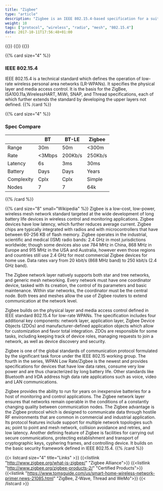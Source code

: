 ```yaml
---
title: "Zigbee"
type: "article"
description: "Zigbee is an IEEE 802.15.4-based specification for a suite of high-level communication protocols used to create personal area networks with small, low-power digital radios, such as for home automation, medical device data collection, and other low-power low-bandwidth needs, designed for small scale projects which need wireless connection."
weight: 10
tags: ["protocol", "wireless", "radio", "mesh", "802.15.4"]
date: 2017-10-11T17:56:48+01:00
---
```


{{<card size="4" small="Wikipedia" style="info">}}
{{<description>}}
{{</card>}}

{{% card size="4" %}}
### IEEE 802.15.4
IEEE 802.15.4 is a technical standard which defines the operation of low-rate wireless personal area networks (LR-WPANs). It specifies the physical layer and media access control. It is the basis for the ZigBee, ISA100.11a,WirelessHART, MiWi, SNAP, and Thread specifications, each of which further extends the standard by developing the upper layers not defined.
{{% /card %}}

{{% card size="4" %}}
### Spec Compare
|    | BT           | BT-LE      | Zigbee     |
|---        |---            |---        |---        |
| Range     | 30m           | 50m       | <300m     |
| Rate      | <3Mbps       | 200Kb/s   | 250Kb/s     |
| Latency   | 6s            | 3ms       | 30ms        |
| Battery   | Days          | Days      | Years       |
| Complexity| Cplx          | Cplx      | Simple      |
| Nodes     | 7             | 7         | 64k         |
{{% /card %}}

{{% card size="8" small="Wikipedia" %}}
Zigbee is a low-cost, low-power, wireless mesh network standard targeted at the wide development of long battery life devices in wireless control and monitoring applications. Zigbee devices have low latency, which further reduces average current. Zigbee chips are typically integrated with radios and with microcontrollers that have between 60-256 KB of flash memory. Zigbee operates in the industrial, scientific and medical (ISM) radio bands: 2.4 GHz in most jurisdictions worldwide; though some devices also use 784 MHz in China, 868 MHz in Europe and 915 MHz in the USA and Australia, however even those regions and countries still use 2.4 GHz for most commercial Zigbee devices for home use. Data rates vary from 20 kbit/s (868 MHz band) to 250 kbit/s (2.4 GHz band).

The Zigbee network layer natively supports both star and tree networks, and generic mesh networking. Every network must have one coordinator device, tasked with its creation, the control of its parameters and basic maintenance. Within star networks, the coordinator must be the central node. Both trees and meshes allow the use of Zigbee routers to extend communication at the network level.

Zigbee builds on the physical layer and media access control defined in IEEE standard 802.15.4 for low-rate WPANs. The specification includes four additional key components: network layer, application layer, Zigbee Device Objects (ZDOs) and manufacturer-defined application objects which allow for customization and favor total integration. ZDOs are responsible for some tasks, including keeping track of device roles, managing requests to join a network, as well as device discovery and security.

Zigbee is one of the global standards of communication protocol formulated by the significant task force under the IEEE 802.15 working group. The fourth in the series, WPAN Low Rate/Zigbee is the newest and provides specifications for devices that have low data rates, consume very low power and are thus characterized by long battery life. Other standards like Bluetooth and IrDA address high data rate applications such as voice, video and LAN communications.

Zigbee provides the ability to run for years on inexpensive batteries for a host of monitoring and control applications. The Zigbee network layer ensures that networks remain operable in the conditions of a constantly changing quality between communication nodes. The Zigbee advantage is the Zigbee protocol which is designed to communicate data through hostile RF environments that are common in commercial and industrial application. Its protocol features include support for multiple network topologies such as; point to point and mesh network, collision avoidance and retries, and low latency. Another defining feature of Zigbee is facilities for carrying out secure communications, protecting establishment and transport of cryptographic keys, cyphering frames, and controlling device. It builds on the basic security framework defined in IEEE 802.15.4.
{{% /card %}}

{{< listcard size="4" title="Links" >}}
    {{<listlink "http://www.zigbee.org/what-is-zigbee/" "Zigbee Alliance">}}
    {{<listlink "http://www.zigbee.org/zigbee-products-2/" "Certified Products">}}
    {{<listlink "https://www.tomsguide.com/us/smart-home-wireless-network-primer,news-21085.html" "ZigBee, Z-Wave, Thread and WeMo">}}
{{< /listcard >}}